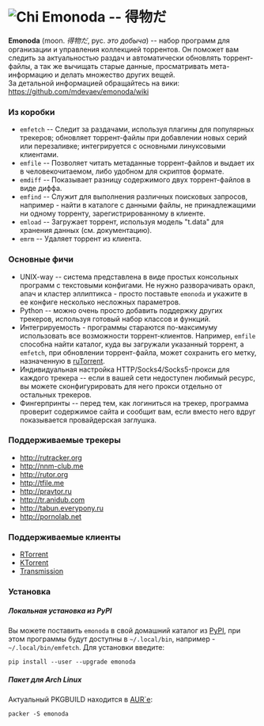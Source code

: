 ![Chi](https://raw.githubusercontent.com/wiki/mdevaev/emonoda/chi.png) Emonoda -- 得物だ
=======

**Emonoda** (moon. _得物だ_, рус. _это добыча_) -- набор программ для организации и управления коллекцией торрентов. Он поможет вам следить за актуальностью раздач и автоматически обновлять торрент-файлы, а так же вычищать старые данные, просматривать мета-информацию и делать множество других вещей.  
За детальной информацией обращайтесь на вики: https://github.com/mdevaev/emonoda/wiki  

### Из коробки
* `emfetch` -- Следит за раздачами, используя плагины для популярных трекеров; обновляет торрент-файлы при добавлении новых серий или перезаливке; интегрируется с основными линуксовыми клиентами.
* `emfile` -- Позволяет читать метаданные торрент-файлов и выдает их в человекочитаемом, либо удобном для скриптов формате.
* `emdiff` -- Показывает разницу содержимого двух торрент-файлов в виде диффа.
* `emfind` -- Служит для выполнения различных поисковых запросов, например - найти в каталоге с данными файлы, не принадлежащими ни одному торренту, зарегистрированному в клиенте.
* `emload` -- Загружает торрент, используя модель "t.data" для хранения данных (см. документацию).
* `emrm` -- Удаляет торрент из клиента.

### Основные фичи
* UNIX-way -- система представлена в виде простых консольных программ с текстовыми конфигами. Не нужно разворачивать оракл, апач и кластер эллиптикса - просто поставьте `emonoda` и укажите в ее конфиге несколько несложных параметров.
* Python -- можно очень просто добавить поддержку других трекеров, используя готовый набор классов и функций.
* Интегрируемость - программы стараются по-максимуму использовать все возможности торрент-клиентов. Например, `emfile` способна найти каталог, куда вы загружали указанный торрент, а `emfetch`, при обновлении торрент-файла, может сохранить его метку, назначенную в [ruTorrent](https://github.com/Novik/ruTorrent).
* Индивидуальная настройка HTTP/Socks4/Socks5-прокси для каждого трекера -- если в вашей сети недоступен любимый ресурс, вы можете сконфигурировать для него прокси отдельно от остальных трекеров.
* Фингерпринты -- перед тем, как логиниться на трекер, программа проверит содержимое сайта и сообщит вам, если вместо него вдруг показывается провайдерская заглушка.

### Поддерживаемые трекеры
* http://rutracker.org
* http://nnm-club.me
* http://rutor.org
* http://tfile.me
* http://pravtor.ru
* http://tr.anidub.com
* http://tabun.everypony.ru
* http://pornolab.net

### Поддерживаемые клиенты
* [RTorrent](http://rakshasa.github.io/rtorrent/)
* [KTorrent](http://ktorrent.pwsp.net/)
* [Transmission](http://www.transmissionbt.com/)

### Установка
##### Локальная установка из PyPI
Вы можете поставить `emonoda` в свой домашний каталог из [PyPI](https://pypi.python.org/pypi/emonoda), при этом программы будут доступны в `~/.local/bin`, например - `~/.local/bin/emfetch`. Для установки введите:
```
pip install --user --upgrade emonoda
```
##### Пакет для Arch Linux
Актуальный PKGBUILD находится в [AUR`е](https://aur.archlinux.org/packages/emonoda/):
```
packer -S emonoda
```
